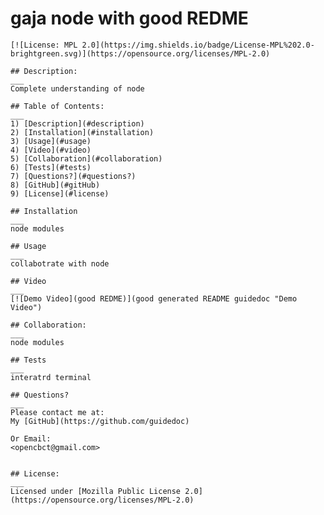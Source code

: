 # gaja node with good REDME
    [![License: MPL 2.0](https://img.shields.io/badge/License-MPL%202.0-brightgreen.svg)](https://opensource.org/licenses/MPL-2.0)
  
    ## Description:
    ___
    Complete understanding of node
  
    ## Table of Contents:
    ___
    1) [Description](#description)
    2) [Installation](#installation)
    3) [Usage](#usage)
    4) [Video](#video)
    5) [Collaboration](#collaboration)
    6) [Tests](#tests)
    7) [Questions?](#questions?)
    8) [GitHub](#gitHub)
    9) [License](#license)
  
    ## Installation
    ___
    node modules
  
    ## Usage
    ___
    collabotrate with node
  
    ## Video
    ___
    [![Demo Video](good REDME)](good generated README guidedoc "Demo Video")
  
    ## Collaboration:
    ___
    node modules
  
    ## Tests
    ___
    interatrd terminal 
  
    ## Questions?
    ___
    Please contact me at:
    My [GitHub](https://github.com/guidedoc)
    
    Or Email:
    <opencbct@gmail.com>
  
    
    ## License: 
    ___
    Licensed under [Mozilla Public License 2.0](https://opensource.org/licenses/MPL-2.0)